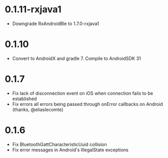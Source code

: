 # 0.1.11-rxjava1

* Downgrade RxAndroidBle to 1.7.0-rxjava1

# 0.1.10

* Convert to AndroidX and gradle 7. Compile to AndroidSDK 31

# 0.1.7

* Fix lack of disconnection event on iOS when connection fails to be established
* Fix errors all errors being passed through onError callbacks on Android (thanks, @eliaslecomte)

# 0.1.6

* Fix BluetoothGattCharacteristicUuid collision
* Fix error messages in Android's IllegalState exceptions